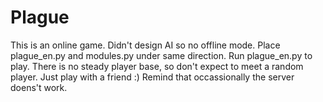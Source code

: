 # Plague
This is an online game. Didn't design AI so no offline mode.
Place plague_en.py and modules.py under same direction.
Run plague_en.py to play.
There is no steady player base, so don't expect to meet a random player. Just play with a friend :)
Remind that occassionally the server doens't work.
